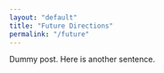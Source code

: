 ```yaml
---
layout: "default"
title: "Future Directions"
permalink: "/future"
---
```


Dummy post. Here is another sentence.
